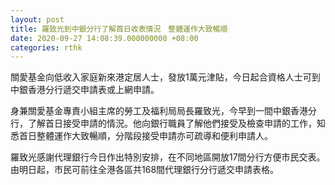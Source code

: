 ```yaml
---
layout: post
title: 羅致光到中銀分行了解首日收表情況　整體運作大致暢順
date: 2020-09-27 14:08:39.000000000 +08:00
categories: rthk
---
```


關愛基金向低收入家庭新來港定居人士，發放1萬元津貼，今日起合資格人士可到中銀香港分行遞交申請表或上網申請。
 
身兼關愛基金專責小組主席的勞工及福利局局長羅致光，今早到一間中銀香港分行，了解首日接受申請的情況。他向銀行職員了解他們接受及檢查申請的工作，知悉首日整體運作大致暢順，分階段接受申請亦可疏導和便利申請人。

羅致光感謝代理銀行今日作出特別安排，在不同地區開放17間分行方便市民交表。由明日起，市民可前往全港各區共168間代理銀行分行遞交申請表格。
